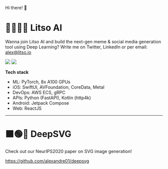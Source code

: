 Hi there! 👋


# 🙋‍♂️🙋‍♂️ Litso AI
Wanna join Litso AI and build the next-gen meme & social media generation tool using Deep Learning? Write me on Twitter, LinkedIn or per email: alex@litso.io


[![](https://img.shields.io/badge/Twitter-1DA1F2?style=for-the-badge&logo=twitter&logoColor=white)](https://twitter.com/alxandrecarlier)
[![](https://img.shields.io/badge/LinkedIn-0077B5?style=for-the-badge&logo=linkedin&logoColor=white)](https://www.linkedin.com/in/alexandrecarlier/)

**Tech stack**
- ML: PyTorch, 8x A100 GPUs
- iOS: SwiftUI, AVFoundation, CoreData, Metal
- DevOps: AWS ECS, gRPC
- APIs: Python (FastAPI), Kotlin (http4k)
- Android: Jetpack Compose
- Web: ReactJS

----

# 🟧🟢🔷 DeepSVG
Check out our NeurIPS2020 paper on SVG image generation!

<https://github.com/alexandre01/deepsvg>
